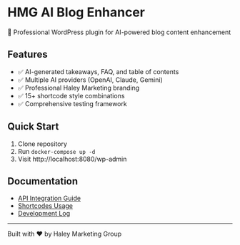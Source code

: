 # HMG AI Blog Enhancer

🤖 Professional WordPress plugin for AI-powered blog content enhancement

## Features
- ✅ AI-generated takeaways, FAQ, and table of contents
- ✅ Multiple AI providers (OpenAI, Claude, Gemini)
- ✅ Professional Haley Marketing branding
- ✅ 15+ shortcode style combinations
- ✅ Comprehensive testing framework

## Quick Start
1. Clone repository
2. Run `docker-compose up -d`
3. Visit http://localhost:8080/wp-admin

## Documentation
- [API Integration Guide](docs/guides/API_INTEGRATION.md)
- [Shortcodes Usage](docs/SHORTCODES_USAGE.md)
- [Development Log](docs/DEVELOPMENT_LOG.md)

---
Built with ❤️ by Haley Marketing Group
